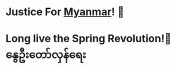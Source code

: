 # Justice For [Myanmar](https://en.wikipedia.org/wiki/2021_Myanmar_protests)! 🔴
# Long live the Spring Revolution!🌱 နွေဦးတော်လှန်ရေး
